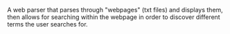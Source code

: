 A web parser that parses through "webpages" (txt files) and displays them, then allows for searching within the webpage in order to discover different terms the user searches for.